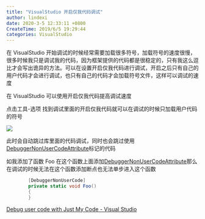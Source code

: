 ```yaml
---
title: "VisualStudio 开启仅我代码调试"
author: lindexi
date: 2020-3-5 12:33:11 +0800
CreateTime: 2019/6/5 19:29:44
categories: VisualStudio
---
```


在 VisualStudio 开始调试的时候经常需要加载很多符号，加载符号的速度很慢，很多时候我只是调试我的代码，因为框架提供的代码都是很稳定的，只有我这么逗比才会写出诡异的方法。可以在设置开启仅我代码进行调试，开启之后只有自己的用户代码才会进行调试，也只有自己的代码才会加载符号文件，这样可以调试的速度

<!--more-->


<!-- CreateTime:2019/6/5 19:29:44 -->

<!-- csdn -->

在 VisualStudio 可以使用开启仅我代码提高调试速度

点击工具-选项 找到调试里面的开启仅我代码就可以在调试的时候只加载用户代码的符号

<!-- ![](image/VisualStudio 开启仅我代码调试/VisualStudio 开启仅我代码调试0.png) -->

![](http://image.acmx.xyz/lindexi%2F201965192545316)

此时会自动跳过库里面的代码调试，同时也会跳过使用[DebuggerNonUserCodeAttribute](https://docs.microsoft.com/en-us/dotnet/api/system.diagnostics.debuggernonusercodeattribute?wt.mc_id=MVP )标记的代码

如我添加了函数 Foo 在这个函数上面添加[DebuggerNonUserCodeAttribute](https://docs.microsoft.com/en-us/dotnet/api/system.diagnostics.debuggernonusercodeattribute?wt.mc_id=MVP )那么在调试的时候无法在这个函数添加断点也无法单步进入这个函数

```csharp
        [DebuggerNonUserCode]
        private static void Foo()
        {
        }
```

[Debug user code with Just My Code - Visual Studio](https://docs.microsoft.com/en-us/visualstudio/debugger/just-my-code?wt.mc_id=MVP )

